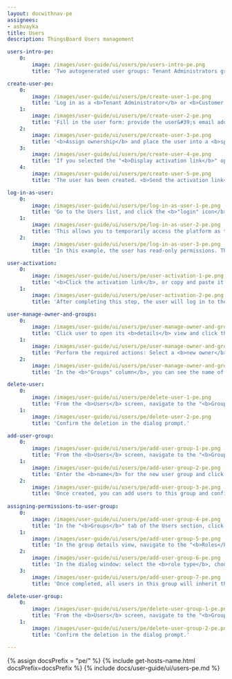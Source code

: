 ```yaml
---
layout: docwithnav-pe
assignees:
- ashvayka
title: Users
description: ThingsBoard Users management

users-intro-pe:
    0:
        image: /images/user-guide/ui/users/pe/users-intro-pe.png
        title: 'Two autogenerated user groups: Tenant Administrators group with all permissions and Tenant Users group with read-only permissions.'

create-user-pe:
    0:
        image: /images/user-guide/ui/users/pe/create-user-1-pe.png
        title: 'Log in as a <b>Tenant Administrator</b> or <b>Customer Administrator</b>. Navigate to the "<b>Users</b>" section from the left-hand menu. Click the "<b>Add user</b>" button in the top-right corner.'
    1:
        image: /images/user-guide/ui/users/pe/create-user-2-pe.png
        title: 'Fill in the user form: provide the user&#39;s email address (used as the login username); <b>Optional fields</b>: enter additional details such as <b>first name</b>, <b>last name</b>, and <b>phone number</b>. (Optional) Configure <b>activation method</b>: choose either <b>Display activation link</b> or <b>Send activation email</b>. <br>(Optional) Change ownership and assign permissions.'
    2:
        image: /images/user-guide/ui/users/pe/create-user-3-pe.png
        title: '<b>Assign ownership</b> and place the user into a <b>specific user group</b> with the appropriate permissions. Click "<b>Add</b>" to create the user.'
    3:
        image: /images/user-guide/ui/users/pe/create-user-4-pe.png
        title: 'If you selected the "<b>Display activation link</b>" option, you will need to <b>copy the activation link</b>.'
    4:
        image: /images/user-guide/ui/users/pe/create-user-5-pe.png
        title: 'The user has been created. <b>Send the activation link</b> to the user so they can activate their account.'

log-in-as-user:
    0:
        image: /images/user-guide/ui/users/pe/log-in-as-user-1-pe.png
        title: 'Go to the Users list, and click the <b>"login" icon</b> next to the desired user&#39;s name.'
    1:
        image: /images/user-guide/ui/users/pe/log-in-as-user-2-pe.png
        title: 'This allows you to temporarily access the platform as that user, which is useful for testing permissions or helping troubleshoot access issues.'
    2:
        image: /images/user-guide/ui/users/pe/log-in-as-user-3-pe.png
        title: 'In this example, the user has read-only permissions. They can view resources such as dashboards or devices, but cannot add, edit, or delete any objects.'

user-activation:
    0:
        image: /images/user-guide/ui/users/pe/user-activation-1-pe.png
        title: '<b>Click the activation link</b>, or copy and paste it into your browser’s address bar and press <b>Enter</b>. You will be prompted to <b>create a password</b>. Enter the desired password <b>twice</b> to confirm. Click "</b>Create Password</b>".'
    1:
        image: /images/user-guide/ui/users/pe/user-activation-2-pe.png
        title: 'After completing this step, the user will log in to their instance and gain access to resources according to the permissions assigned to them.'

user-manage-owner-and-groups:
    0:
        image: /images/user-guide/ui/users/pe/user-manage-owner-and-groups-1-pe.png
        title: 'Click user to open its <b>details</b> view and click the "<b>Manage owner and groups</b>" button.'
    1:
        image: /images/user-guide/ui/users/pe/user-manage-owner-and-groups-2-pe.png
        title: 'Perform the required actions: Select a <b>new owner</b> or the user from the dropdown list; Add the user to one or more <b>existing user groups</b>, or <b>create a new group</b> if needed. Click "<b>Update</b>" to confirm and apply the changes.'
    2:
        image: /images/user-guide/ui/users/pe/user-manage-owner-and-groups-3-pe.png
        title: 'In the <b>"Groups" column</b>, you can see the name of the group to which the user has been added.'

delete-user:
    0:
        image: /images/user-guide/ui/users/pe/delete-user-1-pe.png
        title: 'From the <b>Users</b> screen, navigate to the "<b>Groups</b>" tab, and click the <b>"trash bin" icon</b> (🗑)️ at the end of the row for the group you want to delete.'
    1:
        image: /images/user-guide/ui/users/pe/delete-user-2-pe.png
        title: 'Confirm the deletion in the dialog prompt.'

add-user-group:
    0:
        image: /images/user-guide/ui/users/pe/add-user-group-1-pe.png
        title: 'From the <b>Users</b> screen, navigate to the "<b>Groups</b>" tab. Click the "<b>+</b>" (<b>Add entity group</b>) icon in the upper-right corner.'
    1:
        image: /images/user-guide/ui/users/pe/add-user-group-2-pe.png
        title: 'Enter the <b>name</b> for the new user group and click "<b>Add</b>" to create the group.'
    2:
        image: /images/user-guide/ui/users/pe/add-user-group-3-pe.png
        title: 'Once created, you can add users to this group and configure group-level permissions to control access to specific entities, dashboards, or features.'
      
assigning-permissions-to-user-group:
    0:
        image: /images/user-guide/ui/users/pe/add-user-group-4-pe.png
        title: 'In the "<b>Groups</b>" tab of the Users section, click the <b>"pencil" (✏️) icon</b> next to the desired user group.'
    1:
        image: /images/user-guide/ui/users/pe/add-user-group-5-pe.png
        title: 'In the group details view, navigate to the "<b>Roles</b>" tab. Click <b>"+" (Add)</b> to assign a role to the group.'
    2:
        image: /images/user-guide/ui/users/pe/add-user-group-6-pe.png
        title: 'In the dialog window: select the <b>role type</b>, choose the <b>specific role</b> you have previously created, and click "<b>Add</b>" to apply the role to the group.'
    3:
        image: /images/user-guide/ui/users/pe/add-user-group-7-pe.png
        title: 'Once completed, all users in this group will inherit the <b>permissions defined by the selected role</b>.'

delete-user-group:
    0:
        image: /images/user-guide/ui/users/pe/delete-user-group-1-pe.png
        title: 'From the <b>Users</b> screen, navigate to the "<b>Groups</b>" tab, and click the <b>"trash bin" icon</b> (🗑)️ at the end of the row for the group you want to delete.'
    1:
        image: /images/user-guide/ui/users/pe/delete-user-group-2-pe.png
        title: 'Confirm the deletion in the dialog prompt.'

---
```


{% assign docsPrefix = "pe/" %}
{% include get-hosts-name.html docsPrefix=docsPrefix %}
{% include docs/user-guide/ui/users-pe.md %}
